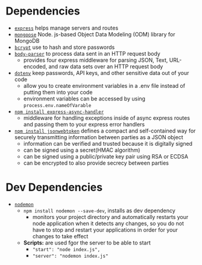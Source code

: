 # Dependencies
- [`express`]() helps manage servers and routes
- [`mongoose`]() Node. js-based Object Data Modeling (ODM) library for MongoDB
- [`bcrypt`]() use to hash and store passwords
- [`body-parser`]() to process data sent in an HTTP request body
    - provides four express middleware for parsing JSON, Text, URL-encoded, and raw data sets over an HTTP request body
- [`dotenv`]() keep passwords, API keys, and other sensitive data out of your code
    - allow you to create environment variables in a .env file instead of putting them into your code
    - environment variables can be accessed by using `process.env.nameOfVarable`
- [`npm install express-async-handler`]()
    - middleware for handling exceptions inside of async express routes and passing them to your express error handlers
- [`npm install jsonwebtoken`](https://jwt.io/introduction) defines a compact and self-contained way for securely transmitting information between parties as a JSON object
    - information can be verified and trusted because it is digitally signed
    - can be signed using a secret(HMAC algorithm)
    - can be signed using a public/private key pair using RSA or ECDSA
    - can be encrypted to also provide secrecy between parties

# Dev Dependencies
- [`nodemon`]() 
    - `npm install nodemon --save-dev`, installs as dev dependency
        - monitors your project directory and automatically restarts your node application when it detects any changes, so you do not have to stop and restart your applications in order for your changes to take effect
    - **Scripts:** are used fgor the server to be able to start
        - `"start": "node index.js",`
        - `"server": "nodemon index.js"`